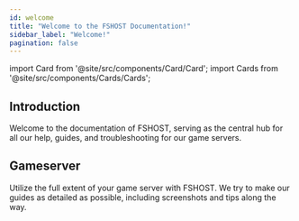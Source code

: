 ```yaml
---
id: welcome
title: "Welcome to the FSHOST Documentation!"
sidebar_label: "Welcome!"
pagination: false
---
```


import Card from '@site/src/components/Card/Card';
import Cards from '@site/src/components/Cards/Cards';

## Introduction

Welcome to the documentation of FSHOST, serving as the central hub for all our help, guides, and troubleshooting for our game servers.

## Gameserver

Utilize the full extent of your game server with FSHOST. We try to make our guides as detailed as possible, including screenshots and tips along the way.

<Cards>
    <Card title="Call of Duty (2003)" description="Placeholder" link="cod" image="https://fshost.me/assets/img/bg/cod.jpg"/>
    <Card title="Call of Duty 2" description="Placeholder" link="cod2" image="https://fshost.me/assets/img/bg/cod2.jpg"/>
    <Card title="Call of Duty 4: Modern Warfare" description="Placeholder" link="cod4" image="https://images.weserv.nl/?url=https://fshost.me/assets/img/bg/cod4.jpg"/>
    <Card title="Call of Duty: United Offensive" description="Placeholder" link="coduo" image="https://images.weserv.nl/?url=https://fshost.me/assets/img/bg/coduo.jpg"/>
    <Card title="Call of Duty: World at War" description="Placeholder" link="codwaw" image="https://images.weserv.nl/?url=https://fshost.me/assets/img/bg/codwaw.jpg" hidden={true} />
    <Card title="Counter-Strike: 1.6" description="Placeholder" link="cs16" image="https://cdn.cloudflare.steamstatic.com/steam/apps/10/header.jpg?t=1666823513"/>
    <Card title="Counter-Strike: Condition Zero" description="Placeholder" link="cscz" image="https://shared.cloudflare.steamstatic.com/store_item_assets/steam/apps/80/header.jpg?t=1715995767"/>
    <Card title="Counter-Strike: Source" description="Placeholder" link="css" image="https://cdn.cloudflare.steamstatic.com/steam/apps/240/header.jpg?t=1666823740"/>
    <Card title="Counter-Strike: 2" description="Placeholder" link="cs2" image="https://cdn.cloudflare.steamstatic.com/steam/apps/730/header.jpg?t=1698860631"/>
    <Card title="Half-Life: Deathmatch" description="Placeholder" link="hldm" image="https://fshost.me/assets/img/bg/hldm.jpg"/>
    <Card title="Medal of Honor: Allied Assault" description="Placeholder" link="mohaa/dashboard" image="https://fshost.me/assets/img/bg/mohaa.jpg"/>
    <Card title="Minecraft" description="Placeholder" link="minecraft" image="https://fshost.me/assets/img/bg/minecraft.jpg"/>
    <Card title="Team Fortress 2" description="Placeholder" link="tf2/dashboard" image="https://fshost.me/assets/img/bg/tf2.jpg"/>
    <Card title="Valheim" description="Placeholder" link="valheim/dashboard"  image="https://cdn.cloudflare.steamstatic.com/steam/apps/892970/header.jpg?t=1698860631"/>
</Cards>
